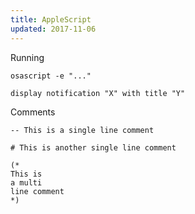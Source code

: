 ```yaml
---
title: AppleScript
updated: 2017-11-06
---
```


Running

    osascript -e "..."

    display notification "X" with title "Y"

Comments

	-- This is a single line comment

	# This is another single line comment

	(*
	This is 
	a multi
	line comment
	*)